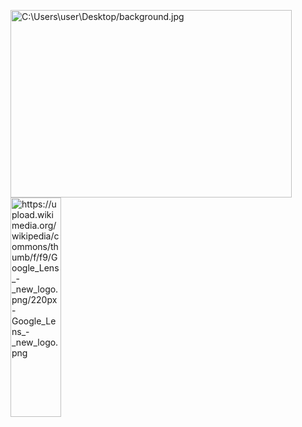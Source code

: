 <img src="/path/to/img.jpg" width="450px" height="300px" title="px(픽셀) 크기 설정" alt="C:\Users\user\Desktop/background.jpg"></img><br/>
<img src="/path/to/img.jpg" width="40%" height="30%" title="px(픽셀) 크기 설정" alt="https://upload.wikimedia.org/wikipedia/commons/thumb/f/f9/Google_Lens_-_new_logo.png/220px-Google_Lens_-_new_logo.png"></img>
